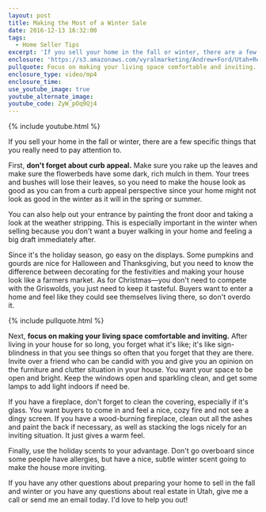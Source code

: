 ```yaml
---
layout: post
title: Making the Most of a Winter Sale
date: 2016-12-13 16:32:00
tags:
  - Home Seller Tips
excerpt: 'If you sell your home in the fall or winter, there are a few specific things that you really need to pay attention to.'
enclosure: 'https://s3.amazonaws.com/vyralmarketing/Andrew+Ford/Utah+Real+Estate+Agent-+How+to+prepare+your+house+for+a+winter+sale.mp4'
pullquote: Focus on making your living space comfortable and inviting.
enclosure_type: video/mp4
enclosure_time:
use_youtube_image: true
youtube_alternate_image:
youtube_code: ZyW_pOq9Qj4
---
```



{% include youtube.html %}

If you sell your home in the fall or winter, there are a few specific things that you really need to pay attention to.

First, **don't forget about curb appeal.** Make sure you rake up the leaves and make sure the flowerbeds have some dark, rich mulch in them. Your trees and bushes will lose their leaves, so you need to make the house look as good as you can from a curb appeal perspective since your home might not look as good in the winter as it will in the spring or summer.

You can also help out your entrance by painting the front door and taking a look at the weather stripping. This is especially important in the winter when selling because you don't want a buyer walking in your home and feeling a big draft immediately after.

Since it's the holiday season, go easy on the displays. Some pumpkins and gourds are nice for Halloween and Thanksgiving, but you need to know the difference between decorating for the festivities and making your house look like a farmers market. As for Christmas—you don't need to compete with the Griswolds, you just need to keep it tasteful. Buyers want to enter a home and feel like they could see themselves living there, so don't overdo it.

{% include pullquote.html %}

Next, **focus on making your living space comfortable and inviting.** After living in your house for so long, you forget what it's like; it's like sign-blindness in that you see things so often that you forget that they are there. Invite over a friend who can be candid with you and give you an opinion on the furniture and clutter situation in your house. You want your space to be open and bright. Keep the windows open and sparkling clean, and get some lamps to add light indoors if need be.

If you have a fireplace, don't forget to clean the covering, especially if it's glass. You want buyers to come in and feel a nice, cozy fire and not see a dingy screen. If you have a wood-burning fireplace, clean out all the ashes and paint the back if necessary, as well as stacking the logs nicely for an inviting situation. It just gives a warm feel.

Finally, use the holiday scents to your advantage. Don't go overboard since some people have allergies, but have a nice, subtle winter scent going to make the house more inviting.

If you have any other questions about preparing your home to sell in the fall and winter or you have any questions about real estate in Utah, give me a call or send me an email today. I'd love to help you out!